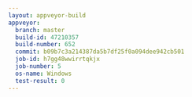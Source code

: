 ```yaml
---
layout: appveyor-build
appveyor:
  branch: master
  build-id: 47210357
  build-number: 652
  commit: b09b7c3a214387da5b7df25f0a094dee942cb501
  job-id: h7gg48wwirrtqkjx
  job-number: 5
  os-name: Windows
  test-result: 0
---
```

